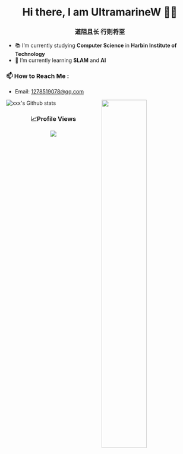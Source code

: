 <h1 align="center">Hi there, I am UltramarineW 👨‍💻</h1>
<h3 align="center">道阻且长 行则将至</h3>

- 📚 I’m currently studying **Computer Science** in **Harbin Institute of Technology**
- 🌱 I’m currently learning **SLAM** and **AI**

### 📫 How to Reach Me :
- Email: 1278519078@qq.com

![xxx's Github stats](https://github-readme-stats.vercel.app/api?username=UltramarineW&show_icons=true) 
<img width="49%" align="right" src="https://github-readme-stats.vercel.app/api/wakatime?username=@UltramarineW&v=2&hide_border=false" />



<h3 align="center">📈Profile Views</h3>
<p align="center">
  <img src="https://profile-counter.glitch.me/UltramarineW/count.svg" />
</p>


